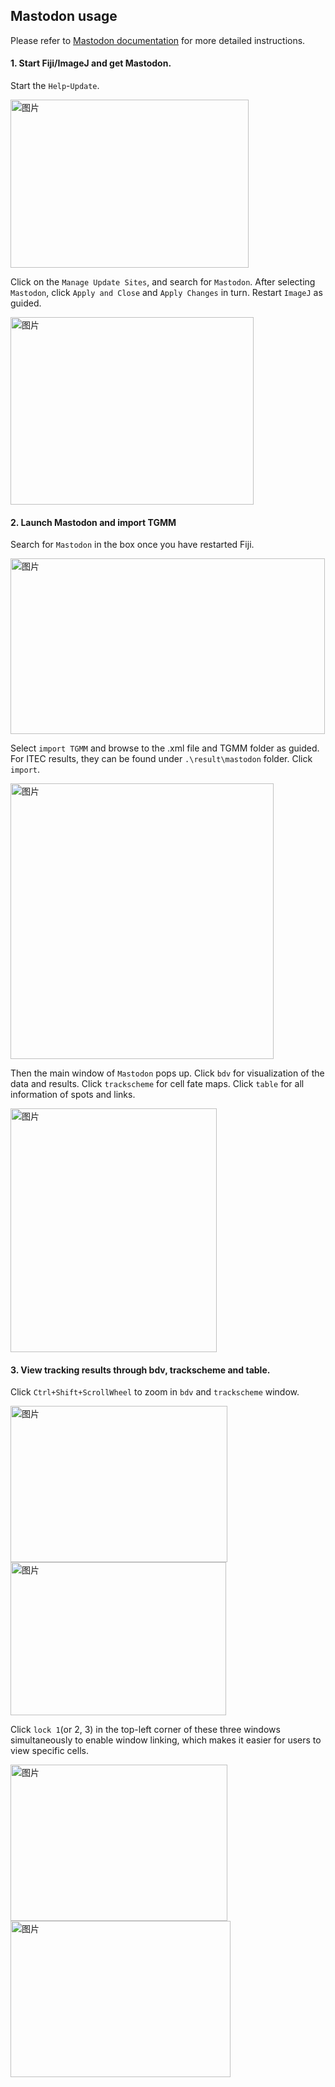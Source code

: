 ## Mastodon usage

   Please refer to [Mastodon documentation](https://mastodon.readthedocs.io/en/latest/index.html) for more detailed instructions.
   
#### 1. Start Fiji/ImageJ and get Mastodon.
   Start the `Help`-`Update`.

   <img width="381" height="269" alt="图片" src="https://github.com/user-attachments/assets/b9b1095b-ac42-4bcc-bff2-0786a834e41c" />

   Click on the `Manage Update Sites`, and search for `Mastodon`. After selecting `Mastodon`, click `Apply and Close` and `Apply Changes` in turn. Restart `ImageJ` as guided.

   <img width="389" height="300" alt="图片" src="https://github.com/user-attachments/assets/2f1badf4-f8ff-4447-87ed-7e518e0475fe" />
   
#### 2. Launch Mastodon and import TGMM

   Search for `Mastodon` in the box once you have restarted Fiji.

   <img width="503" height="281" alt="图片" src="https://github.com/user-attachments/assets/12a7c937-70f0-4bb0-bead-478bab5ba611" />
   
   Select `import TGMM` and browse to the .xml file and TGMM folder as guided. For ITEC results, they can be found under `.\result\mastodon` folder. Click `import`.

   <img width="421" height="441" alt="图片" src="https://github.com/user-attachments/assets/fc3d89b4-41ae-41b4-8e9e-75459811c8b1" />
   
   Then the main window of `Mastodon` pops up. Click `bdv` for visualization of the data and results. Click `trackscheme` for cell fate maps. Click `table` for all information of spots and links.

   <img width="330" height="390" alt="图片" src="https://github.com/user-attachments/assets/9f0e4004-34cd-4e7e-b416-168a40ed2961" />

#### 3. View tracking results through bdv, trackscheme and table.

   Click `Ctrl+Shift+ScrollWheel` to zoom in `bdv` and `trackscheme` window.

   <img width="347" height="250" alt="图片" src="https://github.com/user-attachments/assets/371df7a9-0025-4afc-a9da-0e4857b7b48f" /><img width="345" height="245" alt="图片" src="https://github.com/user-attachments/assets/2fb3038b-339e-4c53-a806-c161cf9d8e66" />
   
   Click `lock 1`(or 2, 3) in the top-left corner of these three windows simultaneously to enable window linking, which makes it easier for users to view specific cells.

   <img width="347" height="250" alt="图片" src="https://github.com/user-attachments/assets/f1049214-c502-4aa1-983c-776a6dce6899" /><img width="352" height="250" alt="图片" src="https://github.com/user-attachments/assets/d8f1f23c-7c7b-44a0-bbe7-f3e30e5cbe46" />
   




